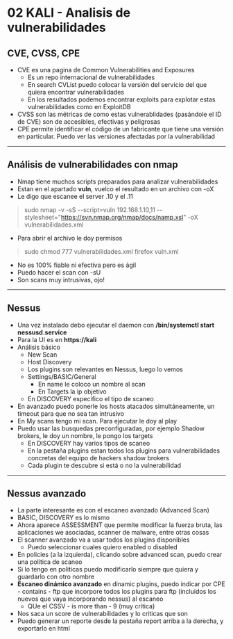 # 02 KALI - Analisis de vulnerabilidades


## CVE, CVSS, CPE

- CVE es una pagina de Common Vulnerabilities and Exposures
  - Es un repo internacional de vulnerabilidades
  - En search CVList puedo colocar la versión del servicio del que quiera encontrar vulnerabilidades
  - En los resultados podemos encontrar exploits para explotar estas vulnerabilidades como en ExploitDB
- CVSS son las métricas de como estas vulnerablidades (pasándole el ID de CVE) son de accesibles, efectivas y peligrosas
- CPE permite identificar el código de un fabricante que tiene una versión en particular. Puedo ver las versiones afectadas por la vulnerabilidad
----

## Análisis de vulnerabilidades con nmap

- Nmap tiene muchos scripts preparados para analizar vulnerabilidades
- Estan en el apartado **vuln**, vuelco el resultado en un archivo con -oX
- Le digo que escanee el server .10 y el .11

> sudo nmap -v -sS --script=vuln 192.168.1.10,11 --stylesheet="https://svn.nmap.org/nmap/docs/namp.xsl" -oX vulnerabilidades.xml

- Para abrir el archivo le doy permisos

> sudo chmod 777 vulnerabilidades.xml
> firefox vuln.xml

- No es 100% fiable ni efectiva pero es ágil 
- Puedo hacer el scan con -sU
- Son scans muy intrusivas, ojo!
----

## Nessus

- Una vez instalado debo ejecutar el daemon con **/bin/systemctl start nessusd.service**
- Para la UI es en **https://kali**
- Análisis básico
  - New Scan
  - Host Discovery
  - Los plugins son relevantes en Nessus, luego lo vemos
  - Settings/BASIC/General
    - En name le coloco un nombre al scan
    - En Targets la ip objetivo
  - En DISCOVERY especifico el tipo de scaneo
- En avanzado puedo ponerle los hosts atacados simultáneamente, un timeout para que no sea tan intrusivo
- En My scans tengo mi scan. Para ejecutar le doy al play
- Puedo usar las busquedas preconfiguradas, por ejemplo Shadow brokers, le doy un nombre, le pongo los targets
  - En DISCOVERY hay varios tipos de scaneo
  - En la pestaña plugins estan todos los plugins para vulnerabilidades concretas del equipo de hackers shadow brokers
  - Cada plugin te descubre si está o no la vulnerabilidad
-----

## Nessus avanzado

- La parte interesante es con el escaneo avanzado (Advanced Scan)
- BASIC, DISCOVERY es lo mismo
- Ahora aparece ASSESSMENT que permite modificar la fuerza bruta, las aplicaciones we asociadas, scanner de malware, entre otras cosas
- El scanner avanzado va a usar todos los plugins disponibles
  - Puedo seleccionar cuales quiero enabled o disabled
- En policies (a la izquierda), clicando sobre advanced scan, puedo crear una política de scaneo
- Si lo tengo en politicas puedo modificarlo siempre que quiera y guardarlo con otro nombre
- **Escaneo dinámico avanzado** en dinamic plugins, puedo indicar por CPE - contains - ftp que incorpore todos los plugins para ftp (incluidos los nuevos que vaya incorporando nessus) al escaneo
  - QUe el CSSV - is more than - 9 (muy crítica)
- Nos saca un score de vulnerabilidades y lo criticas que son
- Puedo generar un reporte desde la pestaña report arriba a la derecha, y exportarlo en html
